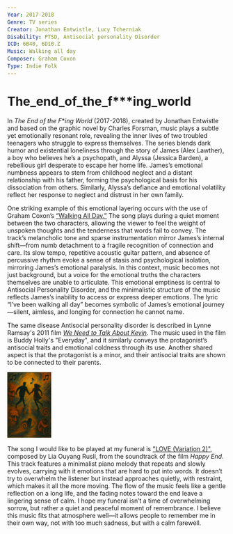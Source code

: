 ```yaml
---
Year: 2017-2018
Genre: TV series
Creator: Jonathan Entwistle, Lucy Tcherniak
Disability: PTSD, Antisocial personality Disorder
ICD: 6B40, 6D10.Z
Music: Walking all day
Composer: Graham Coxon
Type: Indie Folk
---
```


# The_end_of_the_f***ing_world

In *The End of the F***ing World* (2017-2018), created by Jonathan Entwistle and based on the graphic novel by Charles Forsman, music plays a subtle yet emotionally resonant role, revealing the inner lives of two troubled teenagers who struggle to express themselves. The series blends dark humor and existential loneliness through the story of James (Alex Lawther), a boy who believes he’s a psychopath, and Alyssa (Jessica Barden), a rebellious girl desperate to escape her home life. James’s emotional numbness appears to stem from childhood neglect and a distant relationship with his father, forming the psychological basis for his dissociation from others. Similarly, Alyssa’s defiance and emotional volatility reflect her response to neglect and distrust in her own family.

One striking example of this emotional layering occurs with the use of Graham Coxon’s [“Walking All Day.”](https://www.youtube.com/watch?v=FruHLslczag) The song plays during a quiet moment between the two characters, allowing the viewer to feel the weight of unspoken thoughts and the tenderness that words fail to convey. The track’s melancholic tone and sparse instrumentation mirror James’s internal shift—from numb detachment to a fragile recognition of connection and care. Its slow tempo, repetitive acoustic guitar pattern, and absence of percussive rhythm evoke a sense of stasis and psychological isolation, mirroring James’s emotional paralysis. In this context, music becomes not just background, but a voice for the emotional truths the characters themselves are unable to articulate. This emotional emptiness is central to Antisocial Personality Disorder, and the minimalistic structure of the music reflects James’s inability to access or express deeper emotions. The lyric “I’ve been walking all day” becomes symbolic of James’s emotional journey—silent, aimless, and longing for connection he cannot name.

The same disease Antisocial personality disorder is described in Lynne Ramsay's 2011 film [*We Need to Talk About Kevin*](han_yeonsoo.md). The music used in the film is Buddy Holly's "Everyday", and it similarly conveys the protagonist’s antisocial traits and emotional coldness through its use. Another shared aspect is that the protagonist is a minor, and their antisocial traits are shown to be connected to their parents.

<img src="./park_dahyun_img.png" alt="image depicting PTSD, Antisocial personality Disorder" style="width:20%;" />

The song I would like to be played at my funeral is ["LOVE (Variation 2)"](https://www.youtube.com/watch?v=74VQee_Dc3k&list=PLRW80bBvVD3X5f66klHCVs3Y-D_Aio9-d&index=6), composed by Lia Ouyang Rusli, from the soundtrack of the film *Happy End*. This track features a minimalist piano melody that repeats and slowly evolves, carrying with it emotions that are hard to put into words. It doesn’t try to overwhelm the listener but instead approaches quietly, with restraint, which makes it all the more moving. The flow of the music feels like a gentle reflection on a long life, and the fading notes toward the end leave a lingering sense of calm. I hope my funeral isn’t a time of overwhelming sorrow, but rather a quiet and peaceful moment of remembrance. I believe this music fits that atmosphere well—it allows people to remember me in their own way, not with too much sadness, but with a calm farewell.
